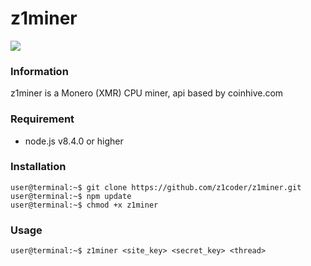 # z1miner
<img src="https://raw.githubusercontent.com/z1coder/z1miner/master/documentation/app.png">

### Information
z1miner is a Monero (XMR) CPU miner, api based by coinhive.com

### Requirement
* node.js v8.4.0 or higher

### Installation
```console
user@terminal:~$ git clone https://github.com/z1coder/z1miner.git
user@terminal:~$ npm update
user@terminal:~$ chmod +x z1miner

```

### Usage
```console
user@terminal:~$ z1miner <site_key> <secret_key> <thread>
```